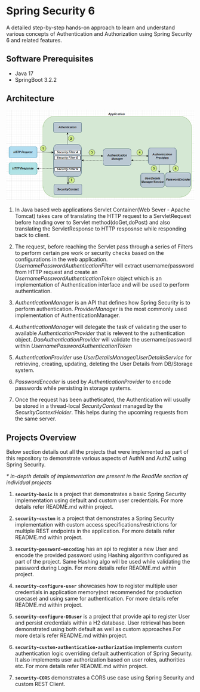 
# Spring Security 6

A detailed step-by-step hands-on approach to learn and understand various concepts of Authentication and Authorization using Spring Security 6 and related features. 




## Software Prerequisites

* Java 17
* SpringBoot 3.2.2

## Architecture

![ScreenShot](/images/main-arch.PNG?raw=true)

1. In Java based web applications Servlet Container(Web Sever - Apache Tomcat) takes care of translating the HTTP request to a ServletRequest before handing over to Servlet method(doGet,doPost) and also translating the ServletResponse to HTTP resposnse while responding back to client.

2. The request, before reaching the Servlet pass through a series of Filters to perform certain pre work or security checks based on the configurations in the web application.
_UsernamePasswordAuthenticationFilter_ will extract username/password from HTTP request and create an _UsernamePasswordAuthenticationToken_ object which is an implementation of Authentication interface and will be used to perform authentication.

3. _AuthenticationManager_ is an API that defines how Spring Security is to perform authentication.
_ProviderManager_ is the most commonly used implementation of AuthenticationManager.

4. _AuthenticationManager_ will delegate the task of validating the user to available _AuthenticationProvider_ that is relevent to the authentication object.
_DaoAuthenticationProvider_ will validate the username/password within _UsernamePasswordAuthenticationToken_

5. _AuthenticationProvider_ use _UserDetailsManager/UserDetailsService_ for retrieving, creating, updating, deleting the User Details from DB/Storage system.

6. _PasswordEncoder_ is used by _AuthenticationProvider_ to encode passwords while persisting in storage systems.

7. Once the request has been autheticated, the Authentication will usually be stored in a thread-local _SecurityContext_ managed by the _SecurityContextHolder_. This helps during the upcoming requests from the same server.

## Projects Overview

Below section details out all the projects that were implemented as part of this repository to demonstrate various aspects of AuthN and AuthZ using Spring Security. 

_* in-depth details of implementation are present in the ReadMe section of individual projects_

1. **`security-basic`** is a project that demonstrates a basic Spring Security implementation using default and custom user credentials. For more details refer README.md within project.

2. **`security-custom`** is a project that demonstrates a Spring Security implementation with custom access specifications/restrictions for multiple REST endpoints in the application. For more details refer README.md within project.

3. **`security-password-encoding`** has an api to register a new User and encode the provided password using Hashing algorithm configured as part of the project. Same Hashing algo will be used while validating the password during Login. For more details refer README.md within project.

4. **`security-configure-user`** showcases how to register multiple user credentials in application memory(not recommended for production usecase) and using same for authentication. For more details refer README.md within project.

5. **`security-configure-DBuser`** is a project that provide api to register User and persist credentials within a H2 database. User retrieval has been demonstrated using both default as well as custom approaches.For more details refer README.md within project.

6. **`security-custom-authentication-authorization`** implements custom authentication logic  overriding default authentication of Spring Security. It also implements user authorization based on user roles, authorities etc. For more details refer README.md within project.

7. **`security-CORS`** demonstrates a CORS use case using Spring Security and custom REST Client.
